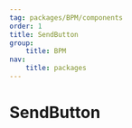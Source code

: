 ```yaml
---
tag: packages/BPM/components
order: 1
title: SendButton
group:
    title: BPM
nav:
    title: packages
---
```


# SendButton
